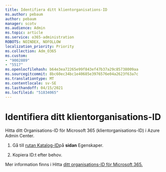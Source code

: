 ```yaml
---
title: Identifiera ditt klientorganisations-ID
ms.author: pebaum
author: pebaum
manager: scotv
ms.audience: Admin
ms.topic: article
ms.service: o365-administration
ROBOTS: NOINDEX, NOFOLLOW
localization_priority: Priority
ms.collection: Adm_O365
ms.custom:
- "9002889"
- "5517"
ms.openlocfilehash: b64e3ea72265e99f843ef47b37a29c85738009aa
ms.sourcegitcommit: 8bc60ec34bc1e40685e3976576e04a2623f63a7c
ms.translationtype: MT
ms.contentlocale: sv-SE
ms.lasthandoff: 04/15/2021
ms.locfileid: "51834065"
---
```

# <a name="identify-your-tenant-id"></a>Identifiera ditt klientorganisations-ID

Hitta ditt Organisations-ID för Microsoft 365 (klientorganisations-ID) i Azure Admin Center.

1. Gå till [rutan Katalog-ID](https://aka.ms/AzurePropertiesPage)på **sidan** Egenskaper.

2. Kopiera ID:t efter behov.

Mer information finns i Hitta [ditt organisations-ID för Microsoft 365.](https://docs.microsoft.com/onedrive/find-your-office-365-tenant-id)
